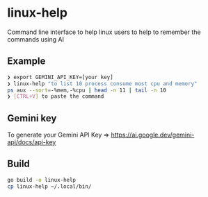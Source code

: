 # linux-help

Command line interface to help linux users to help to remember the commands using AI 

## Example
```sh
❯ export GEMINI_API_KEY=[your key]
❯ linux-help "to list 10 process consume most cpu and memory"
ps aux --sort=-%mem,-%cpu | head -n 11 | tail -n 10
❯ [CTRL+V] to paste the command
```

## Gemini key

To generate your Gemini API Key => https://ai.google.dev/gemini-api/docs/api-key


## Build

```sh
go build -o linux-help
cp linux-help ~/.local/bin/
```
